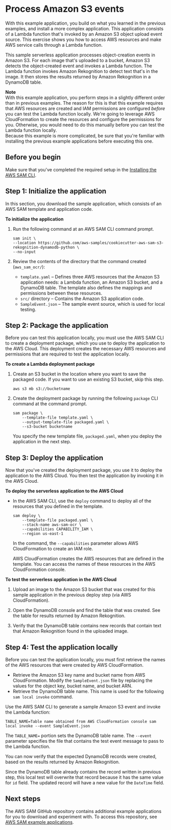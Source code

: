 # Process Amazon S3 events<a name="serverless-example-s3"></a>

With this example application, you build on what you learned in the previous examples, and install a more complex application\. This application consists of a Lambda function that's invoked by an Amazon S3 object upload event source\. This exercise shows you how to access AWS resources and make AWS service calls through a Lambda function\.

This sample serverless application processes object\-creation events in Amazon S3\. For each image that's uploaded to a bucket, Amazon S3 detects the object\-created event and invokes a Lambda function\. The Lambda function invokes Amazon Rekognition to detect text that's in the image\. It then stores the results returned by Amazon Rekognition in a DynamoDB table\.

**Note**  
With this example application, you perform steps in a slightly different order than in previous examples\. The reason for this is that this example requires that AWS resources are created and IAM permissions are configured *before* you can test the Lambda function locally\. We're going to leverage AWS CloudFormation to create the resources and configure the permissions for you\. Otherwise, you would need to do this manually before you can test the Lambda function locally\.  
Because this example is more complicated, be sure that you're familiar with installing the previous example applications before executing this one\.

## Before you begin<a name="serverless-example-s3-prereq"></a>

Make sure that you've completed the required setup in the [Installing the AWS SAM CLI](serverless-sam-cli-install.md)\.

## Step 1: Initialize the application<a name="serverless-example-s3-setup-local-app"></a>

In this section, you download the sample application, which consists of an AWS SAM template and application code\.

**To initialize the application**

1. Run the following command at an AWS SAM CLI command prompt\.

   ```
   sam init \
   --location https://github.com/aws-samples/cookiecutter-aws-sam-s3-rekognition-dynamodb-python \
   --no-input
   ```

1. Review the contents of the directory that the command created \(`aws_sam_ocr/`\): 
   + `template.yaml` – Defines three AWS resources that the Amazon S3 application needs: a Lambda function, an Amazon S3 bucket, and a DynamoDB table\. The template also defines the mappings and permissions between these resources\.
   + `src/` directory – Contains the Amazon S3 application code\.
   + `SampleEvent.json` – The sample event source, which is used for local testing\.

## Step 2: Package the application<a name="serverless-example-s3-package-serverless-app"></a>

Before you can test this application locally, you must use the AWS SAM CLI to create a deployment package, which you use to deploy the application to the AWS Cloud\. This deployment creates the necessary AWS resources and permissions that are required to test the application locally\.

**To create a Lambda deployment package**

1. Create an S3 bucket in the location where you want to save the packaged code\. If you want to use an existing S3 bucket, skip this step\.

   ```
   aws s3 mb s3://bucketname
   ```

1. Create the deployment package by running the following `package` CLI command at the command prompt\. 

   ```
   sam package \
       --template-file template.yaml \
       --output-template-file packaged.yaml \
       --s3-bucket bucketname
   ```

   You specify the new template file, `packaged.yaml`, when you deploy the application in the next step\.

## Step 3: Deploy the application<a name="serverless-example-s3-deploy-serverless-app"></a>

Now that you've created the deployment package, you use it to deploy the application to the AWS Cloud\. You then test the application by invoking it in the AWS Cloud\.

**To deploy the serverless application to the AWS Cloud**
+ In the AWS SAM CLI, use the `deploy` command to deploy all of the resources that you defined in the template\. 

  

  ```
  sam deploy \
      --template-file packaged.yaml \
      --stack-name aws-sam-ocr \
      --capabilities CAPABILITY_IAM \
      --region us-east-1
  ```

  In the command, the `--capabilities` parameter allows AWS CloudFormation to create an IAM role\. 

  AWS CloudFormation creates the AWS resources that are defined in the template\. You can access the names of these resources in the AWS CloudFormation console\.

**To test the serverless application in the AWS Cloud**

1. Upload an image to the Amazon S3 bucket that was created for this sample application in the previous deploy step (via AWS CloudFormation)\.

1. Open the DynamoDB console and find the table that was created\. See the table for results returned by Amazon Rekognition\.

1. Verify that the DynamoDB table contains new records that contain text that Amazon Rekognition found in the uploaded image\.

## Step 4: Test the application locally<a name="serverless-example-s3-test-locally"></a>

Before you can test the application locally, you must first retrieve the names of the AWS resources that were created by AWS CloudFormation\.
+ Retrieve the Amazon S3 key name and bucket name from AWS CloudFormation\. Modify the `SampleEvent.json` file by replacing the values for the object key, bucket name, and bucket ARN\.
+ Retrieve the DynamoDB table name\. This name is used for the following `sam local invoke` command\.

Use the AWS SAM CLI to generate a sample Amazon S3 event and invoke the Lambda function:

```
TABLE_NAME=Table name obtained from AWS CloudFormation console sam local invoke --event SampleEvent.json
```

The `TABLE_NAME=` portion sets the DynamoDB table name\. The `--event` parameter specifies the file that contains the test event message to pass to the Lambda function\.

You can now verify that the expected DynamoDB records were created, based on the results returned by Amazon Rekognition\.

Since the DynamoDB table already contains the record written in previous step, this local test will overwrite that record because it has the same value for `id` field. The updated record will have a new value for the `DateTime` field\.

## Next steps<a name="serverless-example-s3-next-steps"></a>

The AWS SAM GitHub repository contains additional example applications for you to download and experiment with\. To access this repository, see [AWS SAM example applications](https://github.com/aws-samples/serverless-app-examples)\.

